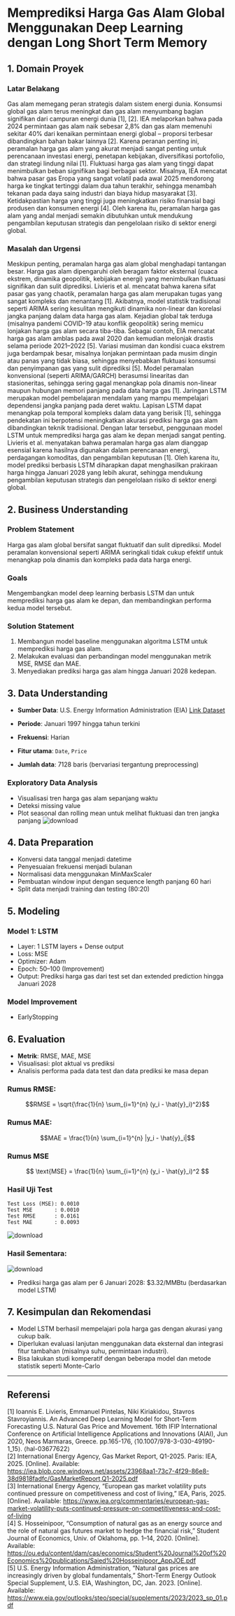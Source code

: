 # Memprediksi Harga Gas Alam Global Menggunakan Deep Learning dengan Long Short Term Memory

## 1. Domain Proyek
### Latar Belakang
Gas alam memegang peran strategis dalam sistem energi dunia. Konsumsi global gas alam terus meningkat dan gas alam menyumbang bagian signifikan dari campuran energi dunia [1], [2]. IEA melaporkan bahwa pada 2024 permintaan gas alam naik sebesar 2,8% dan gas alam memenuhi sekitar 40% dari kenaikan permintaan energi global – proporsi terbesar dibandingkan bahan bakar lainnya [2]. Karena peranan penting ini, peramalan harga gas alam yang akurat menjadi sangat penting untuk perencanaan investasi energi, penetapan kebijakan, diversifikasi portofolio, dan strategi lindung nilai [1]. Fluktuasi harga gas alam yang tinggi dapat menimbulkan beban signifikan bagi berbagai sektor. Misalnya, IEA mencatat bahwa pasar gas Eropa yang sangat volatil pada awal 2025 mendorong harga ke tingkat tertinggi dalam dua tahun terakhir, sehingga menambah tekanan pada daya saing industri dan biaya hidup masyarakat [3]. Ketidakpastian harga yang tinggi juga meningkatkan risiko finansial bagi produsen dan konsumen energi [4]. Oleh karena itu, peramalan harga gas alam yang andal menjadi semakin dibutuhkan untuk mendukung pengambilan keputusan strategis dan pengelolaan risiko di sektor energi global.
### Masalah dan Urgensi
Meskipun penting, peramalan harga gas alam global menghadapi tantangan besar. Harga gas alam dipengaruhi oleh beragam faktor eksternal (cuaca ekstrem, dinamika geopolitik, kebijakan energi) yang menimbulkan fluktuasi signifikan dan sulit diprediksi. Livieris et al. mencatat bahwa karena sifat pasar gas yang chaotik, peramalan harga gas alam merupakan tugas yang sangat kompleks dan menantang [1]. Akibatnya, model statistik tradisional seperti ARIMA sering kesulitan mengikuti dinamika non-linear dan korelasi jangka panjang dalam data harga gas alam. Kejadian global tak terduga (misalnya pandemi COVID-19 atau konflik geopolitik) sering memicu lonjakan harga gas alam secara tiba-tiba. Sebagai contoh, EIA mencatat harga gas alam amblas pada awal 2020 dan kemudian melonjak drastis selama periode 2021–2022 [5]. Variasi musiman dan kondisi cuaca ekstrem juga berdampak besar, misalnya lonjakan permintaan pada musim dingin atau panas yang tidak biasa, sehingga menyebabkan fluktuasi konsumsi dan penyimpanan gas yang sulit diprediksi
[5]. Model peramalan konvensional (seperti ARIMA/GARCH) berasumsi linearitas dan stasioneritas, sehingga sering gagal menangkap pola dinamis non-linear maupun hubungan memori panjang pada data harga gas [1]. Jaringan LSTM merupakan model pembelajaran mendalam yang mampu mempelajari dependensi jangka panjang pada deret waktu. Lapisan LSTM dapat menangkap pola temporal kompleks dalam data yang berisik [1], sehingga pendekatan ini berpotensi meningkatkan akurasi prediksi harga gas alam dibandingkan teknik tradisional. Dengan latar tersebut, penggunaan model LSTM untuk memprediksi harga gas alam ke depan menjadi sangat penting. Livieris et al. menyatakan bahwa peramalan harga gas alam dianggap esensial karena hasilnya digunakan dalam perencanaan energi, perdagangan komoditas, dan pengambilan keputusan [1]. Oleh karena itu, model prediksi berbasis LSTM diharapkan dapat menghasilkan prakiraan harga hingga Januari 2028 yang lebih akurat, sehingga mendukung pengambilan keputusan strategis dan pengelolaan risiko di sektor energi global. 

## 2. Business Understanding

### Problem Statement

Harga gas alam global bersifat sangat fluktuatif dan sulit diprediksi. Model peramalan konvensional seperti ARIMA seringkali tidak cukup efektif untuk menangkap pola dinamis dan kompleks pada data harga energi.

### Goals

Mengembangkan model deep learning berbasis LSTM dan untuk memprediksi harga gas alam ke depan, dan membandingkan performa kedua model tersebut.

### Solution Statement

1. Membangun model baseline menggunakan algoritma LSTM untuk memprediksi harga gas alam.
3. Melakukan evaluasi dan perbandingan model menggunakan metrik MSE, RMSE dan MAE.
4. Menyediakan prediksi harga gas alam hingga Januari 2028 kedepan.

## 3. Data Understanding

* **Sumber Data**: U.S. Energy Information Administration (EIA)
  [Link Dataset](https://datahub.io/core/natural-gas#readme)

* **Periode**: Januari 1997 hingga tahun terkini

* **Frekuensi**: Harian

* **Fitur utama**: `Date`, `Price`

* **Jumlah data**: 7128 baris (bervariasi tergantung preprocessing)

### Exploratory Data Analysis

* Visualisasi tren harga gas alam sepanjang waktu
* Deteksi missing value
* Plot seasonal dan rolling mean untuk melihat fluktuasi dan tren jangka panjang
![download](https://github.com/user-attachments/assets/c256883b-e1cf-4c50-8b36-079a492ea278)

## 4. Data Preparation

* Konversi data tanggal menjadi datetime
* Penyesuaian frekuensi menjadi bulanan
* Normalisasi data menggunakan MinMaxScaler
* Pembuatan window input dengan sequence length panjang 60 hari
* Split data menjadi training dan testing (80:20)

## 5. Modeling

### Model 1: LSTM

* Layer: 1 LSTM layers + Dense output
* Loss: MSE
* Optimizer: Adam
* Epoch: 50–100 (Improvement)
* Output: Prediksi harga gas dari test set dan extended prediction hingga Januari 2028

### Model Improvement

* EarlyStopping

## 6. Evaluation

* **Metrik**: RMSE, MAE, MSE
* Visualisasi: plot aktual vs prediksi
* Analisis performa pada data test dan data prediksi ke masa depan

### Rumus RMSE:

$$RMSE = \sqrt{\frac{1}{n} \sum_{i=1}^{n} (y_i - \hat{y}_i)^2}$$

### Rumus MAE:

$$MAE = \frac{1}{n} \sum_{i=1}^{n} |y_i - \hat{y}_i|$$

### Rumus MSE

$$
\text{MSE} = \frac{1}{n} \sum_{i=1}^{n} (y_i - \hat{y}_i)^2
$$

### Hasil Uji Test
```
Test Loss (MSE): 0.0010
Test MSE       : 0.0010
Test RMSE      : 0.0161
Test MAE       : 0.0093
```
![download](https://github.com/user-attachments/assets/ffd1ffe8-d0d4-4217-b2ce-dbbf4ebbd34d)

### Hasil Sementara:
![download](https://github.com/user-attachments/assets/ef23c8cd-4a00-4183-a485-295b9885b6d0)
* Prediksi harga gas alam per 6 Januari 2028: \$3.32/MMBtu (berdasarkan model LSTM)

## 7. Kesimpulan dan Rekomendasi

* Model LSTM berhasil mempelajari pola harga gas dengan akurasi yang cukup baik.
* Diperlukan evaluasi lanjutan menggunakan data eksternal dan integrasi fitur tambahan (misalnya suhu, permintaan industri).
* Bisa lakukan studi komperatif dengan beberapa model dan metode statistik seperti Monte-Carlo
---

## Referensi
[1] Ioannis E. Livieris, Emmanuel Pintelas, Niki Kiriakidou, Stavros Stavroyiannis. An Advanced Deep Learning Model for Short-Term Forecasting U.S. Natural Gas Price and Movement. 16th IFIP International Conference on Artificial Intelligence Applications and Innovations (AIAI), Jun 2020, Neos Marmaras, Greece. pp.165-176, ⟨10.1007/978-3-030-49190-1_15⟩. ⟨hal-03677622⟩ \
[2] International Energy Agency, Gas Market Report, Q1-2025. Paris: IEA, 2025. [Online]. Available: https://iea.blob.core.windows.net/assets/23968aa1-73c7-4f29-86e8-38d9818fadfc/GasMarketReport,Q1-2025.pdf \
[3] International Energy Agency, “European gas market volatility puts continued pressure on competitiveness and cost of living,” IEA, Paris, 2025. [Online]. Available: https://www.iea.org/commentaries/european-gas-market-volatility-puts-continued-pressure-on-competitiveness-and-cost-of-living \
[4] S. Hosseinipoor, “Consumption of natural gas as an energy source and the role of natural gas futures market to hedge the financial risk,” Student Journal of Economics, Univ. of Oklahoma, pp. 1–14, 2020. [Online]. Available: https://ou.edu/content/dam/cas/economics/Student%20Journal%20of%20Economics%20publications/Saied%20Hosseinipoor_AppJOE.pdf \
[5] U.S. Energy Information Administration, “Natural gas prices are increasingly driven by global fundamentals,” Short-Term Energy Outlook Special Supplement, U.S. EIA, Washington, DC, Jan. 2023. [Online]. Available: https://www.eia.gov/outlooks/steo/special/supplements/2023/2023_sp_01.pdf
